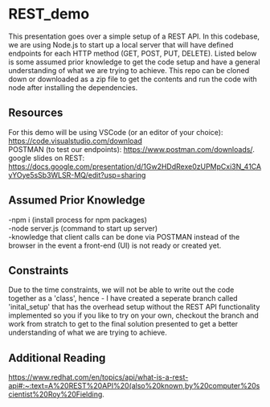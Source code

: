 # REST_demo
This presentation goes over a simple setup of a REST API. In this codebase, we are using Node.js to start up a local server that will have defined endpoints for each HTTP method (GET, POST, PUT, DELETE). Listed below is some assumed prior knowledge to get the code setup and have a general understanding of what we are trying to achieve. This repo can be cloned down or downloaded as a zip file to get the contents and run the code with node after installing the dependencies. 

## Resources
For this demo will be using VSCode (or an editor of your choice): https://code.visualstudio.com/download \
POSTMAN (to test our endpoints): https://www.postman.com/downloads/. \
google slides on REST: https://docs.google.com/presentation/d/1Gw2HDdRexe0zUPMpCxi3N_41CAyYOye5sSb3WLSR-MQ/edit?usp=sharing

## Assumed Prior Knowledge
-npm i (install process for npm packages) \
-node server.js (command to start up server) \
-knowledge that client calls can be done via POSTMAN instead of the browser in the event a front-end (UI) is not ready or created yet.

## Constraints
Due to the time constraints, we will not be able to write out the code together as a 'class', hence - I have created a seperate branch called 'inital_setup' that has the overhead setup without the REST API functionality implemented so you if you like to try on your own, checkout the branch and work from stratch to get to the final solution presented to get a better understanding of what we are trying to achieve.

## Additional Reading
https://www.redhat.com/en/topics/api/what-is-a-rest-api#:~:text=A%20REST%20API%20(also%20known,by%20computer%20scientist%20Roy%20Fielding.
